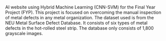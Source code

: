 AI website using Hybrid Machine Learning (CNN-SVM) for the Final Year Project (FYP). This project is focused on overcoming the manual inspection of metal defects in any metal organization. The dataset used is from the NEU Metal Surface Defect Database. It consists of six types of metal defects in the hot-rolled steel strip. The database only consists of 1,800 grayscale images.
